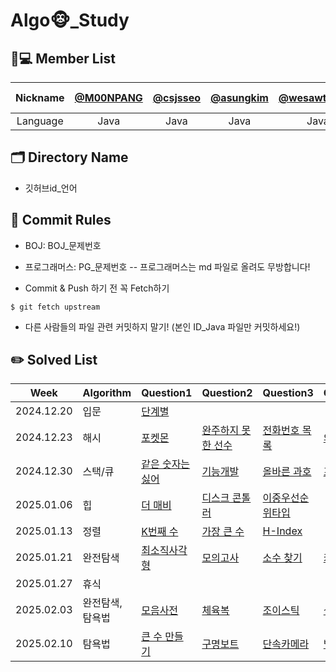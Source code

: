 # Algo🐵_Study

## 🧑💻 Member List
| Nickname | [@M00NPANG](https://github.com/M00NPANG) | [@csjsseo](https://github.com/csjsseo) | [@asungkim](https://github.com/asungkim)| [@wesawth3sun](https://github.com/wesawth3sun) | [@wkdan](https://github.com/wkdan) | [sehun-Seo3](https://github.com/sehun-Seo3) |
| :------: | :--------------------------------------------: | :--------------------------------------: | :----------------------------------: | :------------------------------------: | :--------------------------------------: | :--------------------------------------: |
| Language |                  Java                     |                 Java                     |                Java                 |                  Java                  |                   Java                   |                   Java                   | 
## 🗂 Directory Name

- 깃허브id_언어

## 🤝 Commit Rules
- BOJ: BOJ_문제번호
- 프로그래머스: PG_문제번호
  -- 프로그래머스는 md 파일로 올려도 무방합니다!

- Commit & Push 하기 전 꼭 Fetch하기
```
$ git fetch upstream
```
- 다른 사람들의 파일 관련 커밋하지 말기! (본인 ID_Java 파일만 커밋하세요!)


## ✏️ Solved List
| Week       | Algorithm     | Question1                                                                                   | Question2                                                                                           | Question3                                                                                  | Question4                                                                                           | Question5                                                                                  | Question6                |
|------------|---------------|---------------------------------------------------------------------------------------------|-----------------------------------------------------------------------------------------------------|---------------------------------------------------------------------------------------------|-----------------------------------------------------------------------------------------------------|---------------------------------------------------------------------------------------------|--------------------------|
| 2024.12.20 | 입문          | [단계별](https://www.acmicpc.net/step)                                                     |                                                                                                     |                                                                                             |                                                                                                     |                                                                                             |                          |
| 2024.12.23 | 해시          | [포켓몬](https://school.programmers.co.kr/learn/courses/30/lessons/1845)                   | [완주하지 못 한 선수](https://school.programmers.co.kr/learn/courses/30/lessons/42576)             | [전화번호 목록](https://school.programmers.co.kr/learn/courses/30/lessons/42577)           | [의상](https://school.programmers.co.kr/learn/courses/30/lessons/42578)                            | [베스트 애르볼](https://school.programmers.co.kr/learn/courses/30/lessons/42579)            |                          |
| 2024.12.30 | 스택/큐       | [같은 숫자는 싫어](https://school.programmers.co.kr/learn/courses/30/lessons/12906)        | [기능개발](https://school.programmers.co.kr/learn/courses/30/lessons/42586)                       | [올바른 과호](https://school.programmers.co.kr/learn/courses/30/lessons/12909)             | [프로세스](https://school.programmers.co.kr/learn/courses/30/lessons/42587)                        | [다리를 지나는 트럼](https://school.programmers.co.kr/learn/courses/30/lessons/42583)    | [주식가격](https://school.programmers.co.kr/learn/courses/30/lessons/42584) |
| 2025.01.06 | 힙            | [더 매비](https://school.programmers.co.kr/learn/courses/30/lessons/42626)                 | [디스크 콘톨러](https://school.programmers.co.kr/learn/courses/30/lessons/42627)                 | [이중우선순위타입](https://school.programmers.co.kr/learn/courses/30/lessons/42628)          |                                                                                                     |                                                                                             |                          |
| 2025.01.13 | 정렬          | [K번째 수](https://school.programmers.co.kr/learn/courses/30/lessons/42748)               | [가장 큰 수](https://school.programmers.co.kr/learn/courses/30/lessons/42746)                     | [H-Index](https://school.programmers.co.kr/learn/courses/30/lessons/42747)                |                                                                                                     |                                                                                             |                          |
| 2025.01.21 | 완전탐색      | [최소직사각형](https://school.programmers.co.kr/learn/courses/30/lessons/86491)           | [모의고사](https://school.programmers.co.kr/learn/courses/30/lessons/42840)                       | [소수 찾기](https://school.programmers.co.kr/learn/courses/30/lessons/42839)               | [카페](https://school.programmers.co.kr/learn/courses/30/lessons/42842)                           | [피로도](https://school.programmers.co.kr/learn/courses/30/lessons/87946)                     | [전력막을 두로 나누기](https://school.programmers.co.kr/learn/courses/30/lessons/86971)   |
| 2025.01.27 | 휴식          |                                                                                             |                                                                                                     |                                                                                             |                                                                                                     |                                                                                             |                          |
| 2025.02.03 | 완전탐색, 탐욕법 | [모음사전](https://school.programmers.co.kr/learn/courses/30/lessons/84512)              | [체육복](https://school.programmers.co.kr/learn/courses/30/lessons/42862)                         | [조이스틱](https://school.programmers.co.kr/learn/courses/30/lessons/42860)                | [섬 연결하기](https://school.programmers.co.kr/learn/courses/30/lessons/42861)                     | [백준 완전탐색](https://www.acmicpc.net/problemset?sort=ac_desc&algo=125)                 | [백준 탐용법](https://www.acmicpc.net/problemset?sort=ac_desc&algo=33) |
| 2025.02.10 | 탐욕법       | [큰 수 만들기](https://school.programmers.co.kr/learn/courses/30/lessons/42883)            | [구명보트](https://school.programmers.co.kr/learn/courses/30/lessons/42885)                      | [단속카메라](https://school.programmers.co.kr/learn/courses/30/lessons/42884)              | [백준 탐욕법](https://www.acmicpc.net/problemset?sort=ac_desc&algo=33)                            |                                                                                             |                          |
